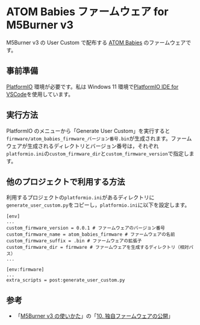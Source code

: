 # ATOM Babies ファームウェア for M5Burner v3

M5Burner v3 の User Custom で配布する [ATOM Babies](https://github.com/3110/atom-babies-arduino) のファームウェアです。

## 事前準備

[PlatformIO](https://platformio.org/) 環境が必要です。私は Windows 11 環境で[PlatformIO IDE for VSCode](https://platformio.org/install/ide?install=vscode)を使用しています。

## 実行方法

PlatformIO のメニューから「Generate User Custom」を実行すると`firmware/atom_babies_firmware_バージョン番号.bin`が生成されます。ファームウェアが生成されるディレクトリとバージョン番号は，それぞれ`platformio.ini`の`custom_firmware_dir`と`custom_firmware_version`で指定します。

## 他のプロジェクトで利用する方法

利用するプロジェクトの`platformio.ini`があるディレクトリに`generate_user_custom.py`をコピーし，`platformio.ini`に以下を設定します。

```
[env]
...
custom_firmware_version = 0.0.1 # ファームウェアのバージョン番号
custom_firmware_name = atom_babies_firmware # ファームウェアの名前
custom_firmware_suffix = .bin # ファームウェアの拡張子
custom_firmware_dir = firmware # ファームウェアを生成するディレクトリ（相対パス）
...

[env:firmware]
...
extra_scripts = post:generate_user_custom.py
```

## 参考

- 「[M5Burner v3 の使いかた](https://zenn.dev/saitotetsuya/articles/m5stack_m5burner_v3)」の「[10. 独自ファームウェアの公開](https://zenn.dev/saitotetsuya/articles/m5stack_m5burner_v3#10.-%E7%8B%AC%E8%87%AA%E3%83%95%E3%82%A1%E3%83%BC%E3%83%A0%E3%82%A6%E3%82%A7%E3%82%A2%E3%81%AE%E5%85%AC%E9%96%8B)」
